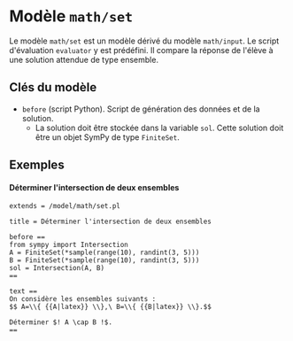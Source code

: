 # Modèle `math/set`

Le modèle `math/set` est un modèle dérivé du modèle `math/input`. Le script d'évaluation `evaluator` y est prédéfini. Il compare la réponse de l'élève à une solution attendue de type ensemble.

## Clés du modèle

* `before` (script Python). Script de génération des données et de la solution.
    * La solution doit être stockée dans la variable `sol`. Cette solution doit être un objet SymPy de type `FiniteSet`.

## Exemples

#### Déterminer l'intersection de deux ensembles

```
extends = /model/math/set.pl

title = Déterminer l'intersection de deux ensembles

before ==
from sympy import Intersection
A = FiniteSet(*sample(range(10), randint(3, 5)))
B = FiniteSet(*sample(range(10), randint(3, 5)))
sol = Intersection(A, B)
==

text ==
On considère les ensembles suivants :
$$ A=\\{ {{A|latex}} \\},\ B=\\{ {{B|latex}} \\}.$$

Déterminer $! A \cap B !$.
==
```
